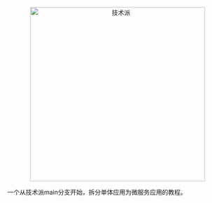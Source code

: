 <p align="center">
  <a href="https://paicoding.com/">
    <img src="https://cdn.tobebetterjavaer.com/images/README/1681354262213.png" alt="技术派" width="400">
  </a>
</p>

一个从技术派main分支开始，拆分单体应用为微服务应用的教程。

[//]: # (一个基于 Spring Boot、MyBatis-Plus、MySQL、Redis、ElasticSearch、MongoDB、Docker、RabbitMQ 等技术栈实现的社区系统，采用主流的互联网技术架构、全新的UI设计、支持一键源码部署，拥有完整的文章&教程发布/搜索/评论/统计流程等，代码完全开源，没有任何二次封装，是一个非常适合二次开发/实战的现代化社区项目👍 。)

[//]: # (<br><br>)

[//]: # (<p align="center">)

[//]: # (  <a href="https://paicoding.com/article/detail/15"><img src="https://img.shields.io/badge/技术派-学习圈子-brightgreen.svg?style=for-the-badge"></a>)

[//]: # (  <a href="https://paicoding.com/" target="_blank"><img src="https://img.shields.io/badge/技术派-首页-critical?style=for-the-badge"></a>)

[//]: # (  <a href="https://github.com/itwanger/paicoding-admin" target="_blank"><img src="https://img.shields.io/badge/技术派-管理端-yellow.svg?style=for-the-badge"></a>)

[//]: # (  <a href="https://gitee.com/itwanger/paicoding" target="_blank"><img src="https://img.shields.io/badge/技术派-码云地址-blue.svg?style=for-the-badge"></a>)

[//]: # (</p>)

[//]: # ()
[//]: # ()
[//]: # (## 一、配套服务)

[//]: # ( )
[//]: # (1. **技术派网址**：[https://paicoding.com]&#40;https://paicoding.com&#41;)

[//]: # (2. **技术派教程**：[https://paicoding.com/column]&#40;https://paicoding.com/column&#41; 目前已更新高并发手册、JVM 手册、Java 并发编程手册、二哥的 Java 进阶之路，以及技术派部分免费教程。我们的宗旨是：**学编程，就上技术派**😁)

[//]: # (3. **技术派管理端源码**：[paicoding-admin]&#40;https://github.com/itwanger/paicoding-admin&#41;)

[//]: # (4. **技术派专属学习圈子**：[不走弯路，少采坑，附 120 篇技术派全套教程]&#40;https://paicoding.com/article/detail/17&#41; )

[//]: # (5. **派聪明AI助手**：AI 时代，怎能掉队，欢迎体验 [技术派的派聪明 AI 助手]&#40;https://paicoding.com/chat&#41;)

[//]: # (6. **码云仓库**：[https://gitee.com/itwanger/paicoding]&#40;https://gitee.com/itwanger/paicoding&#41; （国内访问速度更快）)

[//]: # ()
[//]: # (## 二、项目介绍)

[//]: # ()
[//]: # (### 项目演示)

[//]: # ()
[//]: # (#### 前台社区系统)

[//]: # ()
[//]: # (- 项目仓库（GitHub）：[https://github.com/itwanger/paicoding]&#40;https://github.com/itwanger/paicoding&#41;)

[//]: # (- 项目仓库（码云）：[https://gitee.com/itwanger/paicoding]&#40;https://gitee.com/itwanger/paicoding&#41;)

[//]: # (- 项目演示地址：[https://paicoding.com]&#40;https://paicoding.com&#41;)

[//]: # ()
[//]: # (![]&#40;https://cdn.tobebetterjavaer.com/images/20230602/d7d341c557e7470d9fb41245e5bb4209.png&#41;)

[//]: # ()
[//]: # (#### 后台社区系统)

[//]: # ()
[//]: # (- 项目仓库（GitHub）：[https://github.com/itwanger/paicoding-admin]&#40;https://github.com/itwanger/paicoding-admin&#41;)

[//]: # (- 项目仓库（码云）：[https://gitee.com/itwanger/paicoding-admin]&#40;https://gitee.com/itwanger/paicoding-admin&#41;)

[//]: # (- 项目演示地址：[https://paicoding.com/admin-view]&#40;https://paicoding.com/admin/&#41;)

[//]: # ()
[//]: # (![]&#40;https://cdn.tobebetterjavaer.com/images/20230602/83139e13a4784c0fbf0adedd8e287c5b.png&#41;)

[//]: # ()
[//]: # (#### 代码展示)

[//]: # ()
[//]: # (![]&#40;https://cdn.tobebetterjavaer.com/images/20231205/b8f76cb8e09f4ebca84b3ddd3b61c13e.png&#41;)

[//]: # ()
[//]: # ()
[//]: # (### 架构图)

[//]: # ()
[//]: # (#### 系统架构图)

[//]: # ()
[//]: # (![]&#40;https://cdn.tobebetterjavaer.com/paicoding/3da165adfcad0f03d40e13e941ed4afb.png&#41;)

[//]: # ()
[//]: # ()
[//]: # (#### 业务架构图)

[//]: # ()
[//]: # (![]&#40;https://cdn.tobebetterjavaer.com/paicoding/main/paicoding-business.jpg&#41;)

[//]: # ()
[//]: # (### 组织结构)

[//]: # ()
[//]: # (```)

[//]: # (paicoding)

[//]: # (├── paicoding-api -- 定义一些通用的枚举、实体类，定义 DO\DTO\VO 等)

[//]: # (├── paicoding-core -- 核心工具/组件相关模块，如工具包 util， 通用的组件都放在这个模块（以包路径对模块功能进行拆分，如搜索、缓存、推荐等）)

[//]: # (├── paicoding-service -- 服务模块，业务相关的主要逻辑，DB 的操作都在这里)

[//]: # (├── paicoding-ui -- HTML 前端资源（包括 JavaScript、CSS、Thymeleaf 等）)

[//]: # (├── paicoding-web -- Web模块、HTTP入口、项目启动入口，包括权限身份校验、全局异常处理等)

[//]: # (```)

[//]: # ()
[//]: # (#### 环境配置说明)

[//]: # ()
[//]: # (资源配置都放在 `paicoding-web` 模块的资源路径下，通过maven的env进行环境选择切换)

[//]: # ()
[//]: # (当前提供了四种开发环境)

[//]: # ()
[//]: # (- resources-env/dev: 本地开发环境，也是默认环境)

[//]: # (- resources-env/test: 测试环境)

[//]: # (- resources-env/pre: 预发环境)

[//]: # (- resources-env/prod: 生产环境)

[//]: # ()
[//]: # (环境切换命令)

[//]: # ()
[//]: # (```bash)

[//]: # (# 如切换生产环境)

[//]: # (mvn clean install -DskipTests=true -Pprod)

[//]: # (```)

[//]: # ()
[//]: # (#### 配置文件说明)

[//]: # ()
[//]: # (- resources)

[//]: # (  - application.yml: 主配置文件入口)

[//]: # (  - application-config.yml: 全局的站点信息配置文件)

[//]: # (  - logback-spring.xml: 日志打印相关配置文件)

[//]: # (  - liquibase: 由liquibase进行数据库表结构管理)

[//]: # (- resources-env)

[//]: # (  - xxx/application-dal.yml: 定义数据库相关的配置信息)

[//]: # (  - xxx/application-image.yml: 定义上传图片的相关配置信息)

[//]: # (  - xxx/application-web.yml: 定义web相关的配置信息)

[//]: # ()
[//]: # (#### [前端工程结构说明]&#40;docs/前端工程结构说明.md&#41;)

[//]: # ()
[//]: # (### 技术选型)

[//]: # ()
[//]: # (后端技术栈)

[//]: # ()
[//]: # (|         技术          | 说明                   | 官网                                                                                                 |)

[//]: # (|:-------------------:|----------------------|----------------------------------------------------------------------------------------------------|)

[//]: # (| Spring & SpringMVC  | Java全栈应用程序框架和WEB容器实现 | [https://spring.io/]&#40;https://spring.io/&#41;                                                           |)

[//]: # (|     SpringBoot      | Spring应用简化集成开发框架     | [https://spring.io/projects/spring-boot]&#40;https://spring.io/projects/spring-boot&#41;                   |)

[//]: # (|       mybatis       | 数据库orm框架             | [https://mybatis.org]&#40;https://mybatis.org&#41;                                                       |)

[//]: # (|    mybatis-plus     | 数据库orm框架             | [https://baomidou.com/]&#40;https://baomidou.com/&#41;                                                     |)

[//]: # (| mybatis PageHelper  | 数据库翻页插件              | [https://github.com/pagehelper/Mybatis-PageHelper]&#40;https://github.com/pagehelper/Mybatis-PageHelper&#41; |)

[//]: # (|    elasticsearch    | 近实时文本搜索              | [https://www.elastic.co/cn/elasticsearch/service]&#40;https://www.elastic.co/cn/elasticsearch/service&#41; |)

[//]: # (|        redis        | 内存数据存储               | [https://redis.io]&#40;https://redis.io&#41;                                                               |)

[//]: # (|      rabbitmq       | 消息队列                 | [https://www.rabbitmq.com]&#40;https://www.rabbitmq.com&#41;                                               |)

[//]: # (|       mongodb       | NoSql数据库             | [https://www.mongodb.com/]&#40;https://www.mongodb.com/&#41;                                               |)

[//]: # (|        nginx        | 服务器                  | [https://nginx.org]&#40;https://nginx.org&#41;                                                             |)

[//]: # (|       docker        | 应用容器引擎               | [https://www.docker.com]&#40;https://www.docker.com&#41;                                                   |)

[//]: # (|      hikariCP       | 数据库连接                | [https://github.com/brettwooldridge/HikariCP]&#40;https://github.com/brettwooldridge/HikariCP&#41;         |)

[//]: # (|         oss         | 对象存储                 | [https://help.aliyun.com/document_detail/31883.html]&#40;https://help.aliyun.com/document_detail/31883.html&#41;                                               |)

[//]: # (|        https        | 证书                   | [https://letsencrypt.org/]&#40;https://letsencrypt.org/&#41;                                               |)

[//]: # (|         jwt         | jwt登录                | [https://jwt.io]&#40;https://jwt.io&#41;                                                                   |)

[//]: # (|       lombok        | Java语言增强库            | [https://projectlombok.org]&#40;https://projectlombok.org&#41;                                             |)

[//]: # (|        guava        | google开源的java工具集     | [https://github.com/google/guava]&#40;https://github.com/google/guava&#41;                                 |)

[//]: # (|      thymeleaf      | html5模板引擎            | [https://www.thymeleaf.org]&#40;https://www.thymeleaf.org&#41;                                             |)

[//]: # (|       swagger       | API文档生成工具            | [https://swagger.io]&#40;https://swagger.io&#41;                                                           |)

[//]: # (| hibernate-validator | 验证框架                 | [hibernate.org/validator/]&#40;hibernate.org/validator/&#41;                                               |)

[//]: # (|     quick-media     | 多媒体处理                | [https://github.com/liuyueyi/quick-media]&#40;https://github.com/liuyueyi/quick-media&#41;                 |)

[//]: # (|      liquibase      | 数据库版本管理              | [https://www.liquibase.com]&#40;https://www.liquibase.com&#41;                                             |)

[//]: # (|       jackson       | json/xml处理           | [https://www.jackson.com]&#40;https://www.jackson.com&#41;                                                 |)

[//]: # (|      ip2region      | ip地址                 | [https://github.com/zoujingli/ip2region]&#40;https://github.com/zoujingli/ip2region&#41;                   |)

[//]: # (|      websocket      | 长连接                  | [https://docs.spring.io/spring/reference/web/websocket.html]&#40;https://docs.spring.io/spring/reference/web/websocket.html&#41;                   |)

[//]: # (|      sensitive-word      | 敏感词                  | [https://github.com/houbb/sensitive-word]&#40;https://github.com/houbb/sensitive-word&#41;                   |)

[//]: # (|       chatgpt       | chatgpt              | [https://openai.com/blog/chatgpt]&#40;https://openai.com/blog/chatgpt&#41;                   |)

[//]: # (|        讯飞星火         | 讯飞星火大模型              | [https://www.xfyun.cn/doc/spark/Web.html]&#40;https://www.xfyun.cn/doc/spark/Web.html#_1-%E6%8E%A5%E5%8F%A3%E8%AF%B4%E6%98%8E&#41;                   |)

[//]: # ()
[//]: # (## 三、技术派教程)

[//]: # (技术派教程共 120+ 篇，从中整理出 20 篇，供大家免费学习。)

[//]: # (- [（🌟 新人必看）技术派系统架构&功能模块一览]&#40;https://paicoding.com/article/detail/15&#41;)

[//]: # (- [（🌟 新人必看）小白如何学习技术派]&#40;https://paicoding.com/article/detail/366&#41;)

[//]: # (- [（🌟 新人必看）如何将技术派写入简历]&#40;https://paicoding.com/article/detail/373&#41;)

[//]: # (- [（🌟 新人必看）技术派架构方案设计]&#40;https://paicoding.com/column/6/5&#41;)

[//]: # (- [（🌟 新人必看）技术派技术方案设计]&#40;https://paicoding.com/article/detail/208&#41;)

[//]: # (- [（🌟 新人必看）技术派项目管理流程]&#40;https://paicoding.com/article/detail/445&#41;)

[//]: # (- [（🌟 新人必看）技术派MVC分层架构]&#40;https://paicoding.com/article/detail/446&#41;)

[//]: # (- [（🌟 新人必看）技术派项目工程搭建手册]&#40;https://paicoding.com/article/detail/459&#41;)

[//]: # (- [（👍 强烈推荐）技术派微信公众号自动登录]&#40;https://paicoding.com/article/detail/448&#41;)

[//]: # (- [（👍 强烈推荐）技术派微信扫码登录实现]&#40;https://paicoding.com/article/detail/453&#41;)

[//]: # (- [（👍 强烈推荐）技术派Session/Cookie身份验证识别]&#40;https://paicoding.com/article/detail/449&#41;)

[//]: # (- [（👍 强烈推荐）技术派Mysql/Redis缓存一致性]&#40;https://paicoding.com/column/6/3&#41;)

[//]: # (- [（👍 强烈推荐）技术派Redis实现用户活跃排行榜]&#40;https://paicoding.com/article/detail/454&#41;)

[//]: # (- [（👍 强烈推荐）技术派消息队列RabbitMQ]&#40;https://paicoding.com/column/6/2&#41;)

[//]: # (- [（👍 强烈推荐）技术派消息队列RabbitMQ连接池]&#40;https://paicoding.com/column/6/1&#41;)

[//]: # (- [（👍 强烈推荐）技术派消息队列Kafka]&#40;https://paicoding.com/article/detail/460&#41;)

[//]: # (- [（👍 强烈推荐）技术派Cancal实现MySQL和ES同步]&#40;https://paicoding.com/column/6/8&#41;)

[//]: # (- [（👍 强烈推荐）技术派ES实现查询]&#40;https://paicoding.com/article/detail/341&#41;)

[//]: # (- [（👍 强烈推荐）技术派定时任务实现]&#40;https://paicoding.com/article/detail/457&#41;)

[//]: # (- [（👍 扬帆起航）送给坚持到最后的自己，一起杨帆起航]&#40;https://paicoding.com/article/detail/447&#41;)

[//]: # ()
[//]: # ()
[//]: # (## 四、环境搭建)

[//]: # ()
[//]: # (### 开发工具)

[//]: # ()
[//]: # (|        工具        | 说明           | 官网                                                                                                           | )

[//]: # (|:----------------:|--------------|--------------------------------------------------------------------------------------------------------------|)

[//]: # (|       IDEA       | java开发工具     | [https://www.jetbrains.com]&#40;https://www.jetbrains.com&#41;                                                       |)

[//]: # (|     Webstorm     | web开发工具      | [https://www.jetbrains.com/webstorm]&#40;https://www.jetbrains.com/webstorm&#41;                                     |)

[//]: # (|      Chrome      | 浏览器          | [https://www.google.com/intl/zh-CN/chrome]&#40;https://www.google.com/intl/zh-CN/chrome&#41;                         |)

[//]: # (|   ScreenToGif    | gif录屏        | [https://www.screentogif.com]&#40;https://www.screentogif.com&#41;                                                   |)

[//]: # (|     SniPaste     | 截图           | [https://www.snipaste.com]&#40;https://www.snipaste.com&#41;                                                         |)

[//]: # (|     PicPick      | 图片处理工具       | [https://picpick.app]&#40;https://picpick.app&#41;                                                                   |)

[//]: # (|     MarkText     | markdown编辑器  | [https://github.com/marktext/marktext]&#40;https://github.com/marktext/marktext&#41;                                 |)

[//]: # (|       curl       | http终端请求     | [https://curl.se]&#40;https://curl.se&#41;                                                                           |)

[//]: # (|     Postman      | API接口调试      | [https://www.postman.com]&#40;https://www.postman.com&#41;                                                           |)

[//]: # (|     draw.io      | 流程图、架构图绘制    | [https://www.diagrams.net/]&#40;https://www.diagrams.net/&#41;                                                       |)

[//]: # (|      Axure       | 原型图设计工具      | [https://www.axure.com]&#40;https://www.axure.com&#41;                                                     |)

[//]: # (|     navicat      | 数据库连接工具      | [https://www.navicat.com]&#40;https://www.navicat.com&#41;                                                           |)

[//]: # (|     DBeaver      | 免费开源的数据库连接工具 | [https://dbeaver.io]&#40;https://dbeaver.io&#41;                                                                     |)

[//]: # (|      iTerm2      | mac终端        | [https://iterm2.com]&#40;https://iterm2.com&#41;                                                                     |)

[//]: # (| windows terminal | win终端        | [https://learn.microsoft.com/en-us/windows/terminal/install]&#40;https://learn.microsoft.com/en-us/windows/terminal/install&#41; |)

[//]: # (|   SwitchHosts    | host管理       | [https://github.com/oldj/SwitchHosts/releases]&#40;https://github.com/oldj/SwitchHosts/releases&#41;                 |)

[//]: # ()
[//]: # ()
[//]: # (### 开发环境)

[//]: # ()
[//]: # (|      工具       | 版本        | 下载                                                                                                                     |)

[//]: # (|:-------------:|:----------|------------------------------------------------------------------------------------------------------------------------|)

[//]: # (|      jdk      | 1.8+      | [https://www.oracle.com/java/technologies/downloads/#java8]&#40;https://www.oracle.com/java/technologies/downloads/#java8&#41; |)

[//]: # (|     maven     | 3.4+      | [https://maven.apache.org/]&#40;https://maven.apache.org/&#41;                                                                 |)

[//]: # (|     mysql     | 5.7+/8.0+ | [https://www.mysql.com/downloads/]&#40;https://www.mysql.com/downloads/&#41;                                                   |)

[//]: # (|     redis     | 5.0+      | [https://redis.io/download/]&#40;https://redis.io/download/&#41;                                                               |)

[//]: # (| elasticsearch | 8.0.0+    | [https://www.elastic.co/cn/downloads/elasticsearch]&#40;https://www.elastic.co/cn/downloads/elasticsearch&#41;                 |)

[//]: # (|     nginx     | 1.10+     | [https://nginx.org/en/download.html]&#40;https://nginx.org/en/download.html&#41;                                               |)

[//]: # (|   rabbitmq    | 3.10.14+  | [https://www.rabbitmq.com/news.html]&#40;https://www.rabbitmq.com/news.html&#41;                                               |)

[//]: # (|    ali-oss    | 3.15.1    | [https://help.aliyun.com/document_detail/31946.html]&#40;https://help.aliyun.com/document_detail/31946.html&#41;               |)

[//]: # (|      git      | 2.34.1    | [http://github.com/]&#40;http://github.com/&#41;                                                                               |)

[//]: # (|    docker     | 4.10.0+   | [https://docs.docker.com/desktop/]&#40;https://docs.docker.com/desktop/&#41;                                                   |)

[//]: # (| let's encrypt | https证书   | [https://letsencrypt.org/]&#40;https://letsencrypt.org/&#41;                                                                   |)

[//]: # ()
[//]: # (### 搭建步骤)

[//]: # ()
[//]: # (#### 本地部署教程)

[//]: # ()
[//]: # (> [本地开发环境手把手教程]&#40;docs/本地开发环境配置教程.md&#41;)

[//]: # ()
[//]: # (### 云服务器部署教程)

[//]: # ()
[//]: # (> [环境搭建 & 基于源码的部署教程]&#40;docs/安装环境.md&#41;)

[//]: # (> [服务器启动教程]&#40;docs/服务器启动教程.md&#41;)

[//]: # ()
[//]: # (## 五、友情链接)

[//]: # ()
[//]: # (- [toBeBetterjavaer]&#40;https://github.com/itwanger/toBeBetterJavaer&#41; ：一份通俗易懂、风趣幽默的Java学习指南，内容涵盖Java基础、Java并发编程、Java虚拟机、Java企业级开发、Java面试等核心知识点。学Java，就认准二哥的Java进阶之路😄)

[//]: # (- [paicoding-admin]&#40;https://github.com/itwanger/paicoding-admin&#41; ：🚀🚀🚀 paicoding-admin，技术派管理端，基于 React18、React-Router v6、React-Hooks、Redux、TypeScript、Vite3、Ant-Design 5.x、Hook Admin、ECharts 的一套社区管理系统，够惊艳哦。)

[//]: # ()
[//]: # (## 六、鸣谢)

[//]: # ()
[//]: # (技术派收到了 [Jetbrains]&#40;https://jb.gg/OpenSourceSupport&#41; 多份 Licenses（详情戳 [这里]&#40;https://paicoding.com/article/detail/331&#41; ），并已分配给项目 [活跃开发者]&#40;https://github.com/itwanger/paicoding/graphs/contributors&#41; ，非常感谢 Jetbrains 对开源社区的支持。)

[//]: # ()
[//]: # (![JetBrains Logo &#40;Main&#41; logo]&#40;https://resources.jetbrains.com/storage/products/company/brand/logos/jb_beam.svg&#41;)

[//]: # ()
[//]: # ()
[//]: # (## 七、star 趋势图)

[//]: # ()
[//]: # ([![Star History Chart]&#40;https://api.star-history.com/svg?repos=itwanger/paicoding&type=Date&#41;]&#40;https://star-history.com/#itwanger/paicoding&Date&#41;)

[//]: # ()
[//]: # (## 八、公众号)

[//]: # ()
[//]: # (GitHub 上标星 10000+ 的开源知识库《 [二哥的 Java 进阶之路]&#40;https://github.com/itwanger/toBeBetterJavaer&#41; 》第一版 PDF 终于来了！包括Java基础语法、数组&字符串、OOP、集合框架、Java IO、异常处理、Java 新特性、网络编程、NIO、并发编程、JVM等等，共计 32 万余字，可以说是通俗易懂、风趣幽默……详情戳：[太赞了，GitHub 上标星 8700+ 的 Java 教程]&#40;https://javabetter.cn/overview/&#41;)

[//]: # ()
[//]: # (微信搜 **沉默王二** 或扫描下方二维码关注二哥的原创公众号，回复 **222** 即可免费领取。)

[//]: # ()
[//]: # (![]&#40;https://cdn.tobebetterjavaer.com/tobebetterjavaer/images/gongzhonghao.png&#41;)

[//]: # ()
[//]: # (## 九、许可证)

[//]: # ()
[//]: # ([Apache License 2.0]&#40;https://github.com/itwanger/paicoding/edit/main/README.md&#41;)

[//]: # ()
[//]: # (Copyright &#40;c&#41; 2022-2023 技术派（楼仔、沉默王二、一灰、小超）)

